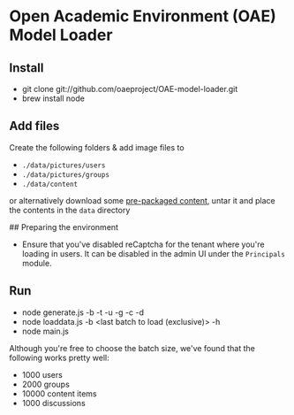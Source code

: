 # Open Academic Environment (OAE) Model Loader

## Install

* git clone git://github.com/oaeproject/OAE-model-loader.git
* brew install node

## Add files

Create the following folders & add image files to 

* `./data/pictures/users`
* `./data/pictures/groups`
* `./data/content`

or alternatively download some [pre-packaged content](https://s3.amazonaws.com/oae-performance-files/model-loader-data.tar.gz), untar it and place the contents in the `data` directory

## Preparing the environment

* Ensure that you've disabled reCaptcha for the tenant where you're loading in users. It can be disabled in the admin UI under the `Principals` module.

## Run

* node generate.js -b <number of batches> -t <tenant alias> -u <number of users to generate> -g <number of groups to generate> -c <number of content items to generate> -d <number of discussions to generate>
* node loaddata.js -b <last batch to load (exclusive)> -h <OAE url>
* node main.js

Although you're free to choose the batch size, we've found that the following works pretty well:

* 1000 users
* 2000 groups
* 10000 content items
* 1000 discussions
